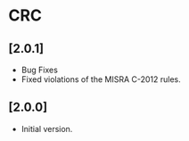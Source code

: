 # CRC

## [2.0.1]

- Bug Fixes
- Fixed violations of the MISRA C-2012 rules.

## [2.0.0]

- Initial version.
